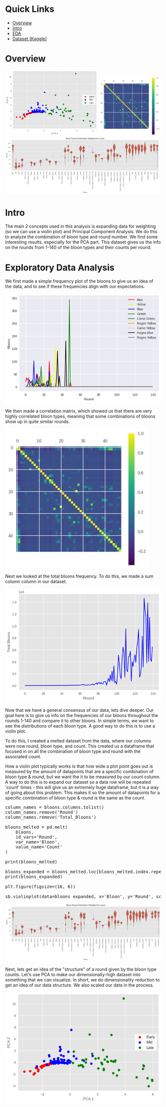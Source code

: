 # Quick Links
- [Overview](#overview)
- [Intro](#Intro)
- [EDA](#exploratory-data-analysis)
- [Dataset (Kaggle)](https://www.kaggle.com/datasets/brandonconrady/bloons-tower-defense-6-rounds-1140)

# Overview
<img src="PCA.png" alt="PCA" width="300"> <img src="BloonCorrelation.png" alt="Correlation" width="200"> <br>
<img src="Violplot.png" alt="Viol Plot" width="500"> 

# Intro

The main 2 concepts used in this analysis is expanding data for weighting (so we can use a violin plot) and Principal Component Analysis. We do this to analyze the combination of bloon type and round number. We find some interesting results, especially for the PCA part. This dataset gives us the info on the rounds from 1-140 of the bloon types and their counts per round.

# Exploratory Data Analysis

We first made a simple frequency plot of the bloons to give us an idea of the data, and to see if these frequencies align with our expectations.

![Frequency](BloonFrequency.png)

We then made a correlation matrix, which showed us that there are very highly correlated bloon types, meaning that some combinations of bloons show up in quite similar rounds.

![Correlatin](BloonCorrelation.png)

Next we looked at the total bloons frequency. To do this, we made a sum column column in our dataset.

![Total](Totbloons.png)

Now that we have a general consensus of our data, lets dive deeper. Our goal here is to give us info on the frequencies of our bloons throughout the rounds 1-140 and compare it to other bloons. In simple terms, we want to see the distributions of each bloon type. A good way to do this is to use a violin plot.

To do this, I created a melted dataset from the data, where our columns were now round, bloon type, and count. This created us a dataframe that focused in on all the combination of bloon type and round with the associated count.

How a violin plot typically works is that how wide a plot point goes out is measured by the amount of datapoints that are a specific combination of bloon type & round, but we want the it to be measured by our count column. A way to do this is to expand our dataset so a data row will be repeated 'count' times - this will give us an extremely huge dataframe, but it is a way of going about this problem. This makes it so the amount of datapoints for a specific combination of bloon type & round is the same as the count.

<pre>
column_names = bloons.columns.tolist()
column_names.remove('Round')
column_names.remove('Total_Bloons')

bloons_melted = pd.melt(
    bloons,
    id_vars='Round',
    var_name='Bloon',
    value_name='Count'
)

print(bloons_melted)

bloons_expanded = bloons_melted.loc[bloons_melted.index.repeat(bloons_melted['Count'])].copy()
print(bloons_expanded)

plt.figure(figsize=(16, 6))

sb.violinplot(data=bloons_expanded, x='Bloon', y='Round', scale='width', inner='quartile')
</pre>

![Violin Plot](Violplot.png)

Next, lets get an idea of the "structure" of a round given by the bloon type counts. Let's use PCA to make our dimensionally-high dataset into something that we can visualize. In short, we do dimensionality reduction to get an idea of our data structure. We also scaled our data in the process.

![PCA](PCA.png)






